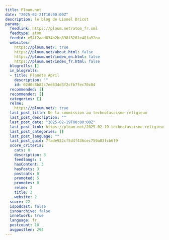 ```yaml
---
title: Ploum.net
date: "2025-02-21T10:00:00Z"
description: le blog de Lionel Dricot
params:
  feedlink: https://ploum.net/atom_fr.xml
  feedtype: atom
  feedid: e54f2aad834b2bc898f3261e48fa92ea
  websites:
    https://ploum.net/: true
    https://ploum.net/about.html: false
    https://ploum.net/index_en.html: false
    https://ploum.net/index_fr.html: false
  blogrolls: []
  in_blogrolls:
  - title: Planète April
    description: ""
    id: 02d0c8b82c7ee834d3f2cfb7fec70c04
  recommended: []
  recommender: []
  categories: []
  relme:
    https://ploum.net/: true
  last_post_title: De la soumission au technofascisme religieux
  last_post_description: ""
  last_post_date: "2025-02-19T00:00:00Z"
  last_post_link: https://ploum.net/2025-02-19-technofascisme-religieux.html
  last_post_categories: []
  last_post_language: ""
  last_post_guid: 7fade922cf5d4f436cec759a03fcb6f9
  score_criteria:
    cats: 0
    description: 3
    feedlangs: 1
    hasContent: 3
    hasPosts: 3
    postcats: 0
    promoted: 5
    promotes: 0
    relme: 2
    title: 3
    website: 2
  score: 22
  ispodcast: false
  isnoarchive: false
  innetwork: true
  language: fr
  postcount: 10
  avgpostlen: 294
---
```

